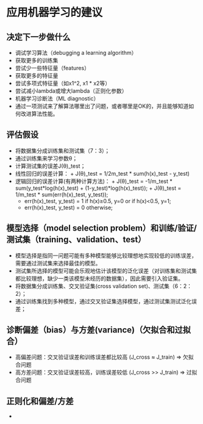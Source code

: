 # 应用机器学习的建议
## 决定下一步做什么
 + 调试学习算法（debugging a learning algorithm）
  + 获取更多的训练集
  + 尝试少一些特征量（features）
  + 获取更多的特征量
  + 尝试多项式特征量（如x1^2, x1 * x2等）
  + 尝试减小lambda或增大lambda（正则化参数）
 + 机器学习诊断法（ML diagnostic）
  + 通过一项测试来了解算法哪里出了问题，或者哪里是OK的，并且能够知道如何改进算法性能。
## 评估假设  
 + 将数据集分成训练集和测试集（7：3）；
  + 通过训练集来学习参数θ；
  + 计算测试集的误差J(θ)_test；
   + 线性回归的误差计算：
    + J(θ)_test = 1/2m_test * sum(h(x)_test - y_test)
   + 逻辑回归的误差计算(有两种计算方法)：
    + J(θ)_test = -1/m_test * sum(y_test*log(h(x)_test) + (1-y_test)*log(h(x)_test));
    + J(θ)_test = 1/m_test * sum(err(h(x)_test, y_test));
     + err(h(x)_test, y_test) = 1 if h(x)≥0.5, y=0 or if h(x)<0.5, y=1;
     + err(h(x)_test, y_test) = 0 otherwise;
## 模型选择（model selection problem）和训练/验证/测试集（training、validation、test）
 + 模型选择是指同一问题可能有多种模型能够比较理想地实现较低的训练误差，需要通过测试集来选择最佳的模型。
 + 测试集所选择的模型可能会乐观地估计该模型的泛化误差（对训练集和测试集都比较理想，缺少一类该模型未经历的数据集），因此需要引入验证集。
 + 将数据集分成训练集、交叉验证集(cross validation set)、测试集（6：2：2）；
  + 通过训练集找到多种模型，通过交叉验证集选择模型，通过测试集测试泛化误差；
## 诊断偏差（bias）与方差(variance)（欠拟合和过拟合）
 + 高偏差问题：交叉验证误差和训练误差都比较高 (J_cross ≈ J_train) => 欠拟合问题
 + 高方差问题：交叉验证误差较高，训练误差较低 (J_cross >> J_train) => 过拟合问题
## 正则化和偏差/方差
 + 
